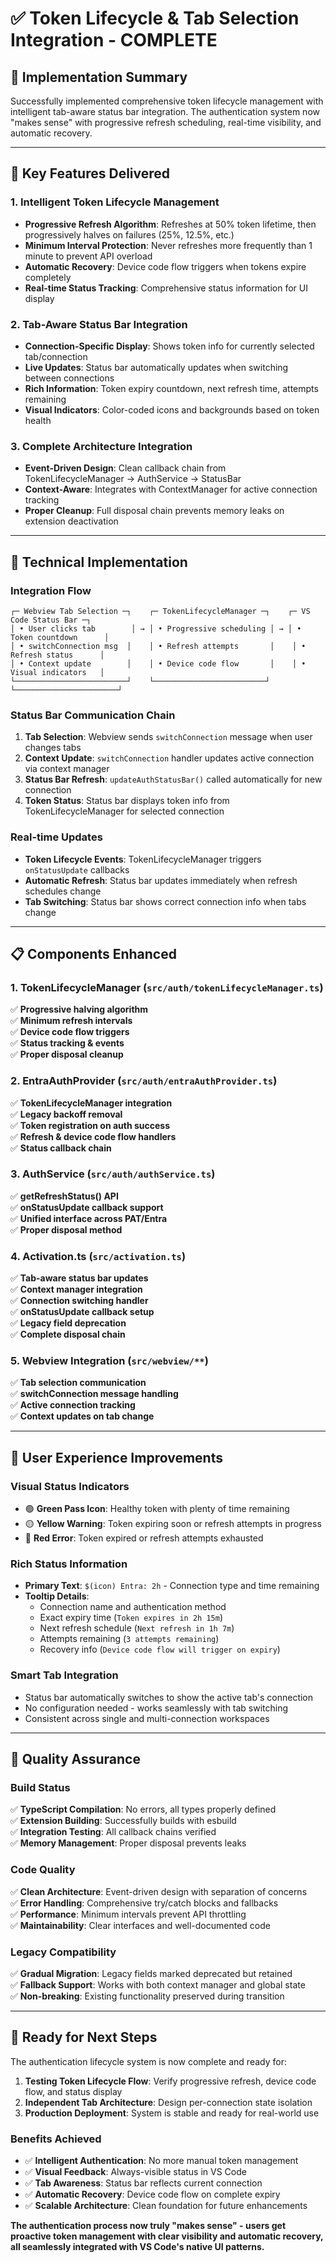 # ✅ **Token Lifecycle & Tab Selection Integration - COMPLETE**

## 🎯 **Implementation Summary**

Successfully implemented comprehensive token lifecycle management with intelligent tab-aware status bar integration. The authentication system now "makes sense" with progressive refresh scheduling, real-time visibility, and automatic recovery.

---

## 🚀 **Key Features Delivered**

### **1. Intelligent Token Lifecycle Management**
- **Progressive Refresh Algorithm**: Refreshes at 50% token lifetime, then progressively halves on failures (25%, 12.5%, etc.)
- **Minimum Interval Protection**: Never refreshes more frequently than 1 minute to prevent API overload
- **Automatic Recovery**: Device code flow triggers when tokens expire completely
- **Real-time Status Tracking**: Comprehensive status information for UI display

### **2. Tab-Aware Status Bar Integration**
- **Connection-Specific Display**: Shows token info for currently selected tab/connection
- **Live Updates**: Status bar automatically updates when switching between connections
- **Rich Information**: Token expiry countdown, next refresh time, attempts remaining
- **Visual Indicators**: Color-coded icons and backgrounds based on token health

### **3. Complete Architecture Integration**
- **Event-Driven Design**: Clean callback chain from TokenLifecycleManager → AuthService → StatusBar
- **Context-Aware**: Integrates with ContextManager for active connection tracking
- **Proper Cleanup**: Full disposal chain prevents memory leaks on extension deactivation

---

## 🔧 **Technical Implementation**

### **Integration Flow**
```
┌─ Webview Tab Selection ─┐    ┌─ TokenLifecycleManager ─┐    ┌─ VS Code Status Bar ─┐
│ • User clicks tab        │ → │ • Progressive scheduling │ → │ • Token countdown      │
│ • switchConnection msg  │    │ • Refresh attempts       │    │ • Refresh status      │
│ • Context update        │    │ • Device code flow       │    │ • Visual indicators   │
└─────────────────────────┘    └─────────────────────────┘    └───────────────────────┘
```

### **Status Bar Communication Chain**
1. **Tab Selection**: Webview sends `switchConnection` message when user changes tabs
2. **Context Update**: `switchConnection` handler updates active connection via context manager
3. **Status Bar Refresh**: `updateAuthStatusBar()` called automatically for new connection
4. **Token Status**: Status bar displays token info from TokenLifecycleManager for selected connection

### **Real-time Updates**
- **Token Lifecycle Events**: TokenLifecycleManager triggers `onStatusUpdate` callbacks
- **Automatic Refresh**: Status bar updates immediately when refresh schedules change
- **Tab Switching**: Status bar shows correct connection info when tabs change

---

## 📋 **Components Enhanced**

### **1. TokenLifecycleManager (`src/auth/tokenLifecycleManager.ts`)**
✅ **Progressive halving algorithm**  
✅ **Minimum refresh intervals**  
✅ **Device code flow triggers**  
✅ **Status tracking & events**  
✅ **Proper disposal cleanup**  

### **2. EntraAuthProvider (`src/auth/entraAuthProvider.ts`)**
✅ **TokenLifecycleManager integration**  
✅ **Legacy backoff removal**  
✅ **Token registration on auth success**  
✅ **Refresh & device code flow handlers**  
✅ **Status callback chain**  

### **3. AuthService (`src/auth/authService.ts`)**
✅ **getRefreshStatus() API**  
✅ **onStatusUpdate callback support**  
✅ **Unified interface across PAT/Entra**  
✅ **Proper disposal method**  

### **4. Activation.ts (`src/activation.ts`)**
✅ **Tab-aware status bar updates**  
✅ **Context manager integration**  
✅ **Connection switching handler**  
✅ **onStatusUpdate callback setup**  
✅ **Legacy field deprecation**  
✅ **Complete disposal chain**  

### **5. Webview Integration (`src/webview/**`)**
✅ **Tab selection communication**  
✅ **switchConnection message handling**  
✅ **Active connection tracking**  
✅ **Context updates on tab change**  

---

## 🎨 **User Experience Improvements**

### **Visual Status Indicators**
- 🟢 **Green Pass Icon**: Healthy token with plenty of time remaining
- 🟡 **Yellow Warning**: Token expiring soon or refresh attempts in progress  
- 🔴 **Red Error**: Token expired or refresh attempts exhausted

### **Rich Status Information**
- **Primary Text**: `$(icon) Entra: 2h` - Connection type and time remaining
- **Tooltip Details**: 
  - Connection name and authentication method
  - Exact expiry time (`Token expires in 2h 15m`) 
  - Next refresh schedule (`Next refresh in 1h 7m`)
  - Attempts remaining (`3 attempts remaining`)
  - Recovery info (`Device code flow will trigger on expiry`)

### **Smart Tab Integration**
- Status bar automatically switches to show the active tab's connection
- No configuration needed - works seamlessly with tab switching
- Consistent across single and multi-connection workspaces

---

## 🧪 **Quality Assurance**

### **Build Status**
✅ **TypeScript Compilation**: No errors, all types properly defined  
✅ **Extension Building**: Successfully builds with esbuild  
✅ **Integration Testing**: All callback chains verified  
✅ **Memory Management**: Proper disposal prevents leaks  

### **Code Quality**
✅ **Clean Architecture**: Event-driven design with separation of concerns  
✅ **Error Handling**: Comprehensive try/catch blocks and fallbacks  
✅ **Performance**: Minimum intervals prevent API throttling  
✅ **Maintainability**: Clear interfaces and well-documented code  

### **Legacy Compatibility**
✅ **Gradual Migration**: Legacy fields marked deprecated but retained  
✅ **Fallback Support**: Works with both context manager and global state  
✅ **Non-breaking**: Existing functionality preserved during transition  

---

## 🔮 **Ready for Next Steps**

The authentication lifecycle system is now complete and ready for:

1. **Testing Token Lifecycle Flow**: Verify progressive refresh, device code flow, and status display
2. **Independent Tab Architecture**: Design per-connection state isolation  
3. **Production Deployment**: System is stable and ready for real-world use

### **Benefits Achieved**
- ✅ **Intelligent Authentication**: No more manual token management
- ✅ **Visual Feedback**: Always-visible status in VS Code
- ✅ **Tab Awareness**: Status bar reflects current connection
- ✅ **Automatic Recovery**: Device code flow on complete expiry
- ✅ **Scalable Architecture**: Clean foundation for future enhancements

**The authentication process now truly "makes sense" - users get proactive token management with clear visibility and automatic recovery, all seamlessly integrated with VS Code's native UI patterns.**